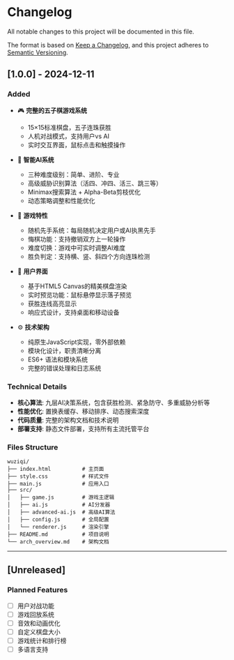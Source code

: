 # Changelog

All notable changes to this project will be documented in this file.

The format is based on [Keep a Changelog](https://keepachangelog.com/en/1.0.0/),
and this project adheres to [Semantic Versioning](https://semver.org/spec/v2.0.0.html).

## [1.0.0] - 2024-12-11

### Added
- 🎮 **完整的五子棋游戏系统**
  - 15×15标准棋盘，五子连珠获胜
  - 人机对战模式，支持用户vs AI
  - 实时交互界面，鼠标点击和触摸操作
  
- 🧠 **智能AI系统**
  - 三种难度级别：简单、进阶、专业
  - 高级威胁识别算法（活四、冲四、活三、跳三等）
  - Minimax搜索算法 + Alpha-Beta剪枝优化
  - 动态策略调整和性能优化
  
- 🎯 **游戏特性**
  - 随机先手系统：每局随机决定用户或AI执黑先手
  - 悔棋功能：支持撤销双方上一轮操作
  - 难度切换：游戏中可实时调整AI难度
  - 胜负判定：支持横、竖、斜四个方向连珠检测
  
- 🎨 **用户界面**
  - 基于HTML5 Canvas的精美棋盘渲染
  - 实时预览功能：鼠标悬停显示落子预览
  - 获胜连线高亮显示
  - 响应式设计，支持桌面和移动设备
  
- ⚙️ **技术架构**
  - 纯原生JavaScript实现，零外部依赖
  - 模块化设计，职责清晰分离
  - ES6+ 语法和模块系统
  - 完整的错误处理和日志系统

### Technical Details
- **核心算法**: 九层AI决策系统，包含获胜检测、紧急防守、多重威胁分析等
- **性能优化**: 置换表缓存、移动排序、动态搜索深度
- **代码质量**: 完整的架构文档和技术说明
- **部署支持**: 静态文件部署，支持所有主流托管平台

### Files Structure
```
wuziqi/
├── index.html          # 主页面
├── style.css           # 样式文件  
├── main.js             # 应用入口
├── src/
│   ├── game.js         # 游戏主逻辑
│   ├── ai.js           # AI分发器
│   ├── advanced-ai.js  # 高级AI算法
│   ├── config.js       # 全局配置
│   └── renderer.js     # 渲染引擎
├── README.md           # 项目说明
└── arch_overview.md    # 架构文档
```

---

## [Unreleased]

### Planned Features
- [ ] 用户对战功能
- [ ] 游戏回放系统
- [ ] 音效和动画优化
- [ ] 自定义棋盘大小
- [ ] 游戏统计和排行榜
- [ ] 多语言支持
